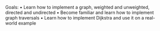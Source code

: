 Goals:
• Learn how to implement a graph, weighted and unweighted, directed and undirected
• Become familiar and learn how to implement graph traversals
• Learn how to implement Dijkstra and use it on a real-world example

